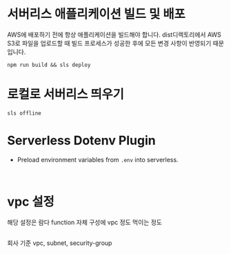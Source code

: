 

# 서버리스 애플리케이션 빌드 및 배포
AWS에 배포하기 전에 항상 애플리케이션을 빌드해야 합니다.
dist디렉토리에서 AWS S3로 파일을 업로드할 때 빌드 프로세스가 성공한 후에 모든 변경 사항이 반영되기 때문입니다.
```
npm run build && sls deploy
```


# 로컬로 서버리스 띄우기
```
sls offline
```



# Serverless Dotenv Plugin
- Preload environment variables from `.env` into serverless.
```


```



# vpc 설정

해당 설정은 람다 function 자체 구성에 vpc 정도 먹이는 정도


```

```

회사 기준 vpc, subnet, security-group
```

```